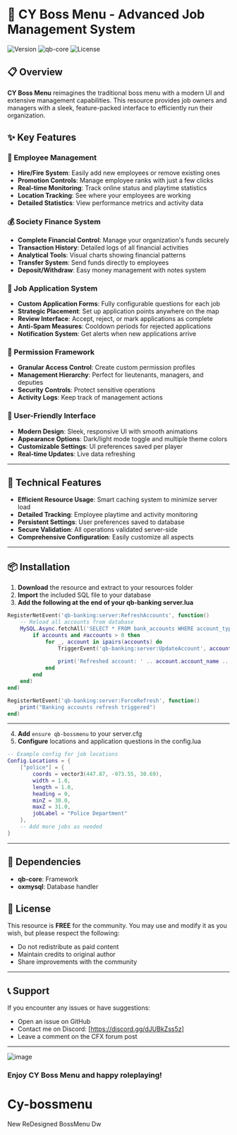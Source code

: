 # 🏢 CY Boss Menu - Advanced Job Management System

  
![Version](https://img.shields.io/badge/Version-1.1.0-blue)
![qb-core](https://img.shields.io/badge/Framework-qb--Core-red)
![License](https://img.shields.io/badge/License-Free-brightgreen)

## 📋 Overview


**CY Boss Menu** reimagines the traditional boss menu with a modern UI and extensive management capabilities. This resource provides job owners and managers with a sleek, feature-packed interface to efficiently run their organization.
## ✨ Key Features

### 👥 Employee Management
- **Hire/Fire System**: Easily add new employees or remove existing ones
- **Promotion Controls**: Manage employee ranks with just a few clicks
- **Real-time Monitoring**: Track online status and playtime statistics
- **Location Tracking**: See where your employees are working
- **Detailed Statistics**: View performance metrics and activity data

### 💰 Society Finance System
- **Complete Financial Control**: Manage your organization's funds securely
- **Transaction History**: Detailed logs of all financial activities
- **Analytical Tools**: Visual charts showing financial patterns
- **Transfer System**: Send funds directly to employees
- **Deposit/Withdraw**: Easy money management with notes system

### 📝 Job Application System
- **Custom Application Forms**: Fully configurable questions for each job
- **Strategic Placement**: Set up application points anywhere on the map
- **Review Interface**: Accept, reject, or mark applications as complete
- **Anti-Spam Measures**: Cooldown periods for rejected applications
- **Notification System**: Get alerts when new applications arrive

### 🔐 Permission Framework
- **Granular Access Control**: Create custom permission profiles
- **Management Hierarchy**: Perfect for lieutenants, managers, and deputies
- **Security Controls**: Protect sensitive operations
- **Activity Logs**: Keep track of management actions

### 🎨 User-Friendly Interface
- **Modern Design**: Sleek, responsive UI with smooth animations
- **Appearance Options**: Dark/light mode toggle and multiple theme colors
- **Customizable Settings**: UI preferences saved per player
- **Real-time Updates**: Live data refreshing

---

## 🔧 Technical Features

- **Efficient Resource Usage**: Smart caching system to minimize server load
- **Detailed Tracking**: Employee playtime and activity monitoring
- **Persistent Settings**: User preferences saved to database
- **Secure Validation**: All operations validated server-side
- **Comprehensive Configuration**: Easily customize all aspects

---
## 📦 Installation


1. **Download** the resource and extract to your resources folder
2. **Import** the included SQL file to your database
3. **Add the following at the end of your qb-banking server.lua**
   
```lua
RegisterNetEvent('qb-banking:server:RefreshAccounts', function()
    -- Reload all accounts from database
    MySQL.Async.fetchAll('SELECT * FROM bank_accounts WHERE account_type = ?', {'job'}, function(accounts)
        if accounts and #accounts > 0 then
            for _, account in ipairs(accounts) do
                TriggerEvent('qb-banking:server:UpdateAccount', account.account_name, 0, "refresh")
                
                print('Refreshed account: ' .. account.account_name .. ' with balance: ' .. account.account_balance)
            end
        end
    end)
end)

RegisterNetEvent('qb-banking:server:ForceRefresh', function()
    print("Banking accounts refresh triggered")
end)
```

---

4. **Add** `ensure qb-bossmenu` to your server.cfg
5. **Configure** locations and application questions in the config.lua

```lua
-- Example config for job locations
Config.Locations = {
    ["police"] = {
        coords = vector3(447.87, -973.55, 30.69),
        width = 1.0,
        length = 1.0,
        heading = 0,
        minZ = 30.0,
        maxZ = 31.0,
        jobLabel = "Police Department"
    },
    -- Add more jobs as needed
}
```

---

## 🔗 Dependencies

- **qb-core**: Framework
- **oxmysql**: Database handler



## 📝 License

This resource is **FREE** for the community. You may use and modify it as you wish, but please respect the following:

- Do not redistribute as paid content
- Maintain credits to original author
- Share improvements with the community

---

## 📞 Support

If you encounter any issues or have suggestions:

- Open an issue on GitHub
- Contact me on Discord: [https://discord.gg/dJUBkZss5z]
- Leave a comment on the CFX forum post

---

![image](https://cdn.discordapp.com/attachments/1272984475726254271/1379934163565547640/image.png?ex=68420b56&is=6840b9d6&hm=6bd0f76f3b16bf303d499b56c2d8444ebfb1392f819ae1963cf868f687a147d4&)

  
### Enjoy CY Boss Menu and happy roleplaying!

# Cy-bossmenu
New ReDesigned BossMenu Dw
